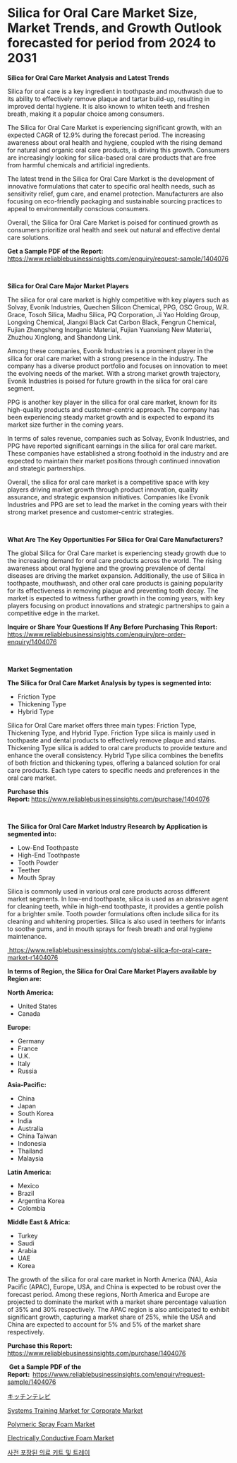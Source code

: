<p><h1>Silica for Oral Care Market Size, Market Trends, and Growth Outlook forecasted for period from 2024 to 2031</h1></p><p><strong>Silica for Oral Care Market Analysis and Latest Trends</strong></p>
<p><p>Silica for oral care is a key ingredient in toothpaste and mouthwash due to its ability to effectively remove plaque and tartar build-up, resulting in improved dental hygiene. It is also known to whiten teeth and freshen breath, making it a popular choice among consumers.</p><p>The Silica for Oral Care Market is experiencing significant growth, with an expected CAGR of 12.9% during the forecast period. The increasing awareness about oral health and hygiene, coupled with the rising demand for natural and organic oral care products, is driving this growth. Consumers are increasingly looking for silica-based oral care products that are free from harmful chemicals and artificial ingredients.</p><p>The latest trend in the Silica for Oral Care Market is the development of innovative formulations that cater to specific oral health needs, such as sensitivity relief, gum care, and enamel protection. Manufacturers are also focusing on eco-friendly packaging and sustainable sourcing practices to appeal to environmentally conscious consumers.</p><p>Overall, the Silica for Oral Care Market is poised for continued growth as consumers prioritize oral health and seek out natural and effective dental care solutions.</p></p>
<p><strong>Get a Sample PDF of the Report:&nbsp;</strong> <a href="https://www.reliablebusinessinsights.com/enquiry/request-sample/1404076">https://www.reliablebusinessinsights.com/enquiry/request-sample/1404076</a></p>
<p>&nbsp;</p>
<p><strong>Silica for Oral Care Major Market Players</strong></p>
<p><p>The silica for oral care market is highly competitive with key players such as Solvay, Evonik Industries, Quechen Silicon Chemical, PPG, OSC Group, W.R. Grace, Tosoh Silica, Madhu Silica, PQ Corporation, Ji Yao Holding Group, Longxing Chemical, Jiangxi Black Cat Carbon Black, Fengrun Chemical, Fujian Zhengsheng Inorganic Material, Fujian Yuanxiang New Material, Zhuzhou Xinglong, and Shandong Link.</p><p>Among these companies, Evonik Industries is a prominent player in the silica for oral care market with a strong presence in the industry. The company has a diverse product portfolio and focuses on innovation to meet the evolving needs of the market. With a strong market growth trajectory, Evonik Industries is poised for future growth in the silica for oral care segment.</p><p>PPG is another key player in the silica for oral care market, known for its high-quality products and customer-centric approach. The company has been experiencing steady market growth and is expected to expand its market size further in the coming years.</p><p>In terms of sales revenue, companies such as Solvay, Evonik Industries, and PPG have reported significant earnings in the silica for oral care market. These companies have established a strong foothold in the industry and are expected to maintain their market positions through continued innovation and strategic partnerships.</p><p>Overall, the silica for oral care market is a competitive space with key players driving market growth through product innovation, quality assurance, and strategic expansion initiatives. Companies like Evonik Industries and PPG are set to lead the market in the coming years with their strong market presence and customer-centric strategies.</p></p>
<p>&nbsp;</p>
<p><strong>What Are The Key Opportunities For Silica for Oral Care Manufacturers?</strong></p>
<p><p>The global Silica for Oral Care market is experiencing steady growth due to the increasing demand for oral care products across the world. The rising awareness about oral hygiene and the growing prevalence of dental diseases are driving the market expansion. Additionally, the use of Silica in toothpaste, mouthwash, and other oral care products is gaining popularity for its effectiveness in removing plaque and preventing tooth decay. The market is expected to witness further growth in the coming years, with key players focusing on product innovations and strategic partnerships to gain a competitive edge in the market.</p></p>
<p><strong>Inquire or Share Your Questions If Any Before Purchasing This Report:</strong> <a href="https://www.reliablebusinessinsights.com/enquiry/pre-order-enquiry/1404076">https://www.reliablebusinessinsights.com/enquiry/pre-order-enquiry/1404076</a></p>
<p>&nbsp;</p>
<p><strong>Market Segmentation</strong></p>
<p><strong>The Silica for Oral Care Market Analysis by types is segmented into:</strong></p>
<p><ul><li>Friction Type</li><li>Thickening Type</li><li>Hybrid Type</li></ul></p>
<p><p>Silica for Oral Care market offers three main types: Friction Type, Thickening Type, and Hybrid Type. Friction Type silica is mainly used in toothpaste and dental products to effectively remove plaque and stains. Thickening Type silica is added to oral care products to provide texture and enhance the overall consistency. Hybrid Type silica combines the benefits of both friction and thickening types, offering a balanced solution for oral care products. Each type caters to specific needs and preferences in the oral care market.</p></p>
<p><strong>Purchase this Report:&nbsp;</strong><a href="https://www.reliablebusinessinsights.com/purchase/1404076">https://www.reliablebusinessinsights.com/purchase/1404076</a></p>
<p>&nbsp;</p>
<p><strong>The Silica for Oral Care Market Industry Research by Application is segmented into:</strong></p>
<p><ul><li>Low-End Toothpaste</li><li>High-End Toothpaste</li><li>Tooth Powder</li><li>Teether</li><li>Mouth Spray</li></ul></p>
<p><p>Silica is commonly used in various oral care products across different market segments. In low-end toothpaste, silica is used as an abrasive agent for cleaning teeth, while in high-end toothpaste, it provides a gentle polish for a brighter smile. Tooth powder formulations often include silica for its cleaning and whitening properties. Silica is also used in teethers for infants to soothe gums, and in mouth sprays for fresh breath and oral hygiene maintenance.</p></p>
<p><a href="https://www.reliablebusinessinsights.com/global-silica-for-oral-care-market-r1404076">&nbsp;https://www.reliablebusinessinsights.com/global-silica-for-oral-care-market-r1404076</a></p>
<p><strong>In terms of Region, the Silica for Oral Care Market Players available by Region are:</strong></p>
<p>
    <p> <strong> North America: </strong>
        <ul>
            <li>United States</li>
            <li>Canada</li>
        </ul>
        </p> 
    <p> <strong> Europe: </strong>
        <ul>
            <li>Germany</li>
            <li>France</li>
            <li>U.K.</li>
            <li>Italy</li>
            <li>Russia</li>
        </ul>
        </p> 
    <p> <strong> Asia-Pacific: </strong>
        <ul>
            <li>China</li>
            <li>Japan</li>
            <li>South Korea</li>
            <li>India</li>
            <li>Australia</li>
            <li>China Taiwan</li>
            <li>Indonesia</li>
            <li>Thailand</li>
            <li>Malaysia</li>
        </ul>
        </p> 
    <p> <strong> Latin America: </strong>
        <ul>
            <li>Mexico</li>
            <li>Brazil</li>
            <li>Argentina Korea</li>
            <li>Colombia</li>
        </ul>
        </p> 
    <p> <strong> Middle East & Africa: </strong>
        <ul>
            <li>Turkey</li>
            <li>Saudi</li>
            <li>Arabia</li>
            <li>UAE</li>
            <li>Korea</li>
        </ul>
    </p>
    </p>
<p><p>The growth of the silica for oral care market in North America (NA), Asia Pacific (APAC), Europe, USA, and China is expected to be robust over the forecast period. Among these regions, North America and Europe are projected to dominate the market with a market share percentage valuation of 35% and 30% respectively. The APAC region is also anticipated to exhibit significant growth, capturing a market share of 25%, while the USA and China are expected to account for 5% and 5% of the market share respectively.</p></p>
<p><strong>Purchase this Report: </strong><a href="https://www.reliablebusinessinsights.com/purchase/1404076">https://www.reliablebusinessinsights.com/purchase/1404076</a></p>
<p>&nbsp;<strong>Get a Sample PDF of the Report:&nbsp;&nbsp;</strong><a href="https://www.reliablebusinessinsights.com/enquiry/request-sample/1404076">https://www.reliablebusinessinsights.com/enquiry/request-sample/1404076</a></p>
<p><strong></strong></p>
<p><p><a href="https://github.com/roulaayoub-saad/Market-Research-Report-List-2/blob/main/8763148185759.md">キッチンテレビ</a></p><p><a href="https://issuu.com/reportprime-2/docs/systems-training-market-for-corporate-market-size-">Systems Training Market for Corporate Market</a></p><p><a href="https://github.com/francesprichey/Market-Research-Report-List-1/blob/main/polymeric-spray-foam-market.md">Polymeric Spray Foam Market</a></p><p><a href="https://github.com/Dereodrews76856/Market-Research-Report-List-1/blob/main/electrically-conductive-foam-market.md">Electrically Conductive Foam Market</a></p><p><a href="https://github.com/rcabello548/Market-Research-Report-List-2/blob/main/32720801120.md">사전 포장된 의료 키트 및 트레이</a></p></p>